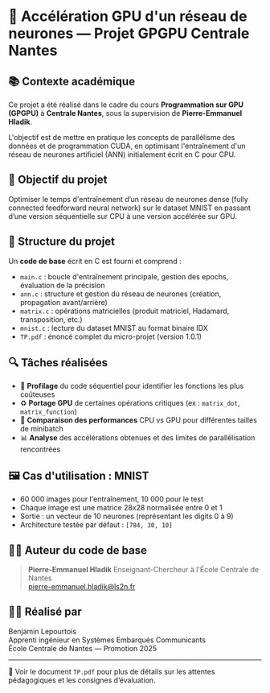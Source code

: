 # 🧠 Accélération GPU d'un réseau de neurones — Projet GPGPU Centrale Nantes

## 📚 Contexte académique

Ce projet a été réalisé dans le cadre du cours **Programmation sur GPU (GPGPU)** à **Centrale Nantes**, sous la supervision de **Pierre-Emmanuel Hladik**.

L'objectif est de mettre en pratique les concepts de parallélisme des données et de programmation CUDA, en optimisant l'entraînement d'un réseau de neurones artificiel (ANN) initialement écrit en C pour CPU.

## 🚀 Objectif du projet

Optimiser le temps d'entraînement d’un réseau de neurones dense (fully connected feedforward neural network) sur le dataset MNIST en passant d’une version séquentielle sur CPU à une version accélérée sur GPU.

## 🧩 Structure du projet

Un **code de base** écrit en C est fourni et comprend :
- `main.c` : boucle d'entraînement principale, gestion des epochs, évaluation de la précision
- `ann.c` : structure et gestion du réseau de neurones (création, propagation avant/arrière)
- `matrix.c` : opérations matricielles (produit matriciel, Hadamard, transposition, etc.)
- `mnist.c` : lecture du dataset MNIST au format binaire IDX
- `TP.pdf` : énoncé complet du micro-projet (version 1.0.1)

## 🔍 Tâches réalisées

- 🔬 **Profilage** du code séquentiel pour identifier les fonctions les plus coûteuses
- ♻️ **Portage GPU** de certaines opérations critiques (ex : `matrix_dot`, `matrix_function`)
- 🧪 **Comparaison des performances** CPU vs GPU pour différentes tailles de minibatch
- 📊 **Analyse** des accélérations obtenues et des limites de parallélisation rencontrées

## 🖼️ Cas d'utilisation : MNIST

- 60 000 images pour l'entraînement, 10 000 pour le test
- Chaque image est une matrice 28x28 normalisée entre 0 et 1
- Sortie : un vecteur de 10 neurones (représentant les digits 0 à 9)
- Architecture testée par défaut : `[784, 30, 10]`

## 🧑‍🏫 Auteur du code de base

> **Pierre-Emmanuel Hladik**
> Enseignant-Chercheur à l'École Centrale de Nantes  
> pierre-emmanuel.hladik@ls2n.fr 

## 👨‍🎓 Réalisé par

Benjamin Lepourtois  
Apprenti ingénieur en Systèmes Embarqués Communicants  
École Centrale de Nantes — Promotion 2025

---

📎 Voir le document `TP.pdf` pour plus de détails sur les attentes pédagogiques et les consignes d’évaluation.
